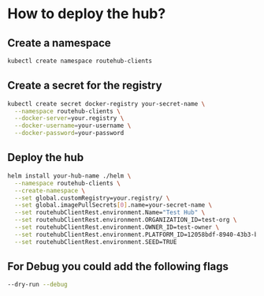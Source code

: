 # How to deploy the hub?

## Create a namespace

```bash
kubectl create namespace routehub-clients
```

## Create a secret for the registry

```bash
kubectl create secret docker-registry your-secret-name \
  --namespace routehub-clients \
  --docker-server=your.registry \
  --docker-username=your-username \
  --docker-password=your-password
```

## Deploy the hub

```bash
helm install your-hub-name ./helm \
  --namespace routehub-clients \
  --create-namespace \
  --set global.customRegistry=your.registry/ \
  --set global.imagePullSecrets[0].name=your-secret-name \
  --set routehubClientRest.environment.Name="Test Hub" \
  --set routehubClientRest.environment.ORGANIZATION_ID=test-org \
  --set routehubClientRest.environment.OWNER_ID=test-owner \
  --set routehubClientRest.environment.PLATFORM_ID=12058bdf-8940-43b3-bd90-13487e4c8fc4 \
  --set routehubClientRest.environment.SEED=TRUE 
```

## For Debug you could add the following flags

```bash
--dry-run --debug
```
